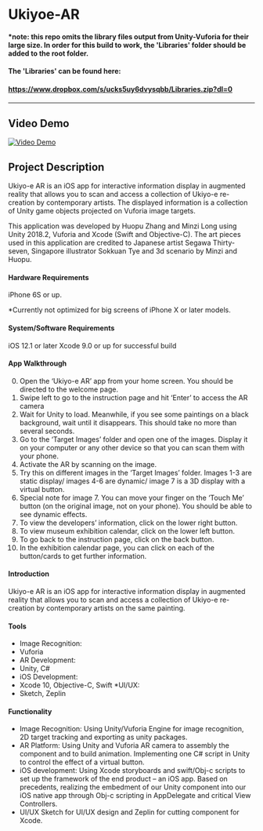 # Ukiyoe-AR

#### *note: this repo omits the library files output from Unity-Vuforia for their large size. In order for this build to work, the 'Libraries' folder should be added to the root folder. 
#### The 'Libraries' can be found here:
#### https://www.dropbox.com/s/ucks5uy6dvysqbb/Libraries.zip?dl=0

***

## Video Demo

[![Video Demo](http://i3.ytimg.com/vi/ec607oIJ_D4/hqdefault.jpg)](https://youtu.be/ec607oIJ_D4)

## Project Description

Ukiyo-e AR is an iOS app for interactive information display in augmented reality that
allows you to scan and access a collection of Ukiyo-e re-creation by contemporary
artists. The displayed information is a collection of Unity game objects projected on
Vuforia image targets.

This application was developed by Huopu Zhang and Minzi Long using Unity 2018.2,
Vuforia and Xcode (Swift and Objective-C). The art pieces used in this application are credited to Japanese artist Segawa Thirty-seven, Singapore illustrator Sokkuan Tye and 3d scenario by Minzi and Huopu.

#### Hardware Requirements
iPhone 6S or up. 

*Currently not optimized for big screens of iPhone X or later models.

#### System/Software Requirements
iOS 12.1 or later
Xcode 9.0 or up for successful build

#### App Walkthrough
0. Open the ‘Ukiyo-e AR’ app from your home screen. You should be directed to
the welcome page.
1. Swipe left to go to the instruction page and hit ‘Enter’ to access the AR camera
2. Wait for Unity to load. Meanwhile, if you see some paintings on a black
background, wait until it disappears. This should take no more than several
seconds.
3. Go to the ‘Target Images’ folder and open one of the images. Display it on your
computer or any other device so that you can scan them with your phone.
4. Activate the AR by scanning on the image.
5. Try this on different images in the ‘Target Images’ folder. Images 1-3 are static
display/ images 4-6 are dynamic/ image 7 is a 3D display with a virtual button.
6. Special note for image 7. You can move your finger on the ‘Touch Me’ button
(on the original image, not on your phone). You should be able to see dynamic
effects.
7. To view the developers’ information, click on the lower right button.
8. To view museum exhibition calendar, click on the lower left button.
9. To go back to the instruction page, click on the back button.
10. In the exhibition calendar page, you can click on each of the button/cards to get
further information.

#### Introduction
Ukiyo-e AR is an iOS app for interactive information display in augmented reality that
allows you to scan and access a collection of Ukiyo-e re-creation by contemporary artists
on the same painting.

#### Tools
* Image Recognition:
* Vuforia
* AR Development:
* Unity, C#
* iOS Development:
* Xcode 10, Objective-C, Swift
*UI/UX:
* Sketch, Zeplin

#### Functionality
* Image Recognition:
Using Unity/Vuforia Engine for image recognition, 2D target tracking and
exporting as unity packages.
* AR Platform:
Using Unity and Vuforia AR camera to assembly the component and to build
animation. Implementing one C# script in Unity to control the effect of a virtual
button.
* iOS development:
Using Xcode storyboards and swift/Obj-c scripts to set up the framework of the
end product – an iOS app.
Based on precedents, realizing the embedment of our Unity component into our
iOS native app through Obj-c scripting in AppDelegate and critical View
Controllers.
* UI/UX
Sketch for UI/UX design and Zeplin for cutting component for Xcode. 
